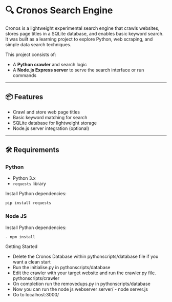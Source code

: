 # 🔍 Cronos Search Engine

Cronos is a lightweight experimental search engine that crawls websites, stores page titles in a SQLite database, and enables basic keyword search. It was built as a learning project to explore Python, web scraping, and simple data search techniques.

This project consists of:
- A **Python crawler** and search logic
- A **Node.js Express server** to serve the search interface or run commands

---

## 📦 Features

- Crawl and store web page titles
- Basic keyword matching for search
- SQLite database for lightweight storage
- Node.js server integration (optional)

---

## 🛠️ Requirements

### Python

- Python 3.x
- `requests` library

Install Python dependencies:
```bash
pip install requests
```
### Node JS
Install Python dependencies:
```bash
- npm install
```
Getting Started
 - Delete the Cronos Database within pythonscripts/database file if you want a clean start
 - Run the initialise.py in pythonscripts/database
 - Edit the crawler with your target website and run the crawler.py file. pythonscripts/crawler
 - On completion run the removedups.py in pythonscripts/database
 - Now you can run the node js webserver server/ - node server.js 
 - Go to localhost:3000/
